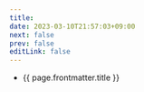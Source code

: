 ```yaml
---
title: 
date: 2023-03-10T21:57:03+09:00
next: false
prev: false
editLink: false
---
```


<script setup>
// import { useData } from 'vitepress'
import {withBase, useData } from 'vitepress';
import { data as posts } from '../../../.vitepress/theme/posts.data.js'

const { params } = useData()
const current_tag = params.value.tag

var pages = []
posts.forEach(post => {
    if (post.frontmatter.tags){
        var tags = post.frontmatter.tags.map(tag => { return tag.replaceAll(" ", "") })
        if (tags.includes(current_tag)) {
            pages.push(post)
        }
    }
})

</script>

<!-- @content -->

<ul>
  <li v-for="page of pages">
    <a :href="withBase(page.url)">{{ page.frontmatter.title }}</a>
  </li>
</ul>

